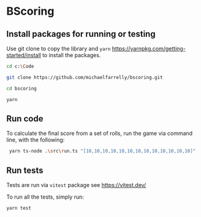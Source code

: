 # BScoring

## Install packages for running or testing

Use git clone to copy the library and `yarn` <https://yarnpkg.com/getting-started/install> to install the packages.

```sh
cd c:\Code

git clone https://github.com/michaelfarrelly/bscoring.git

cd bscoring

yarn
```

## Run code

To calculate the final score from a set of rolls, run the game via command line, with the following:

```sh
 yarn ts-node .\src\run.ts "[10,10,10,10,10,10,10,10,10,10,10,10,10]"
```

## Run tests

Tests are run via `vitest` package see <https://vitest.dev/>

To run all the tests, simply run:

```sh
yarn test
```
